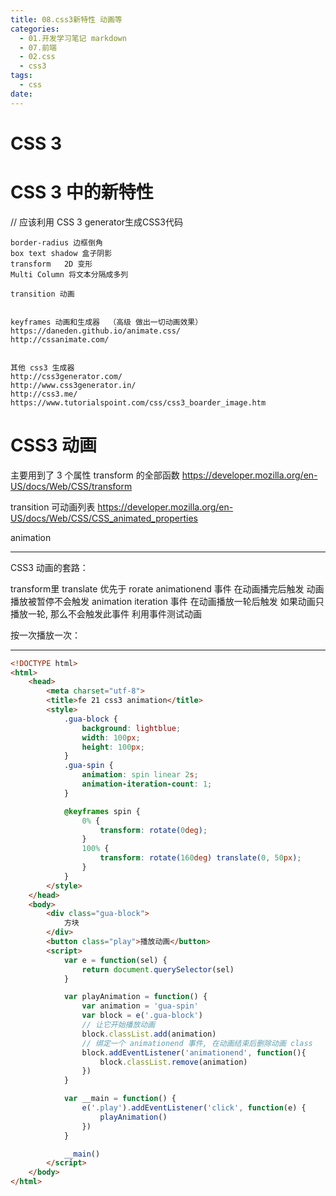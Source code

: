 ```yaml
---
title: 08.css3新特性 动画等
categories:
  - 01.开发学习笔记 markdown
  - 07.前端
  - 02.css
  - css3
tags:
  - css
date:
---
```


# CSS 3

# CSS 3 中的新特性
// 应该利用 CSS 3 generator生成CSS3代码
```
border-radius 边框倒角
box text shadow 盒子阴影
transform   2D 变形
Multi Column 将文本分隔成多列

transition 动画


keyframes 动画和生成器  （高级 做出一切动画效果）
https://daneden.github.io/animate.css/
http://cssanimate.com/


其他 css3 生成器
http://css3generator.com/
http://www.css3generator.in/
http://css3.me/
https://www.tutorialspoint.com/css/css3_boarder_image.htm
```



# CSS3 动画
主要用到了 3 个属性
transform 的全部函数
https://developer.mozilla.org/en-US/docs/Web/CSS/transform

transition 可动画列表
https://developer.mozilla.org/en-US/docs/Web/CSS/CSS_animated_properties

animation

------------------

CSS3 动画的套路：

transform里 translate 优先于 rorate
animationend 事件
    在动画播完后触发
    动画播放被暂停不会触发
animation iteration 事件
    在动画播放一轮后触发
    如果动画只播放一轮, 那么不会触发此事件
利用事件测试动画


按一次播放一次：

------------------


```html
<!DOCTYPE html>
<html>
    <head>
        <meta charset="utf-8">
        <title>fe 21 css3 animation</title>
        <style>
            .gua-block {
                background: lightblue;
                width: 100px;
                height: 100px;
            }
            .gua-spin {
                animation: spin linear 2s;
                animation-iteration-count: 1;
            }

            @keyframes spin {
                0% {
                    transform: rotate(0deg);
                }
                100% {
                    transform: rotate(160deg) translate(0, 50px);
                }
            }
        </style>
    </head>
    <body>
        <div class="gua-block">
            方块
        </div>
        <button class="play">播放动画</button>
        <script>
            var e = function(sel) {
                return document.querySelector(sel)
            }

            var playAnimation = function() {
                var animation = 'gua-spin'
                var block = e('.gua-block')
                // 让它开始播放动画
                block.classList.add(animation)
                // 绑定一个 animationend 事件, 在动画结束后删除动画 class
                block.addEventListener('animationend', function(){
                    block.classList.remove(animation)
                })
            }

            var __main = function() {
                e('.play').addEventListener('click', function(e) {
                    playAnimation()
                })
            }

            __main()
        </script>
    </body>
</html>
```